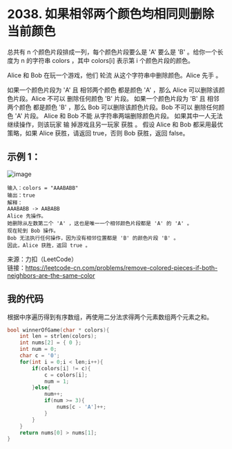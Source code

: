 # 2038. 如果相邻两个颜色均相同则删除当前颜色
总共有 n 个颜色片段排成一列，每个颜色片段要么是 'A' 要么是 'B' 。给你一个长度为 n 的字符串 colors ，其中 colors[i] 表示第 i 个颜色片段的颜色。

Alice 和 Bob 在玩一个游戏，他们 轮流 从这个字符串中删除颜色。Alice 先手 。

如果一个颜色片段为 'A' 且 相邻两个颜色 都是颜色 'A' ，那么 Alice 可以删除该颜色片段。Alice 不可以 删除任何颜色 'B' 片段。
如果一个颜色片段为 'B' 且 相邻两个颜色 都是颜色 'B' ，那么 Bob 可以删除该颜色片段。Bob 不可以 删除任何颜色 'A' 片段。
Alice 和 Bob 不能 从字符串两端删除颜色片段。
如果其中一人无法继续操作，则该玩家 输 掉游戏且另一玩家 获胜 。
假设 Alice 和 Bob 都采用最优策略，如果 Alice 获胜，请返回 true，否则 Bob 获胜，返回 false。
## 示例 1：
![image](https://user-images.githubusercontent.com/39286292/156353737-47a47c0a-1927-40fc-a684-b7493bcbb797.png)

```
输入：colors = "AAABABB"
输出：true
解释：
AAABABB -> AABABB
Alice 先操作。
她删除从左数第二个 'A' ，这也是唯一一个相邻颜色片段都是 'A' 的 'A' 。
现在轮到 Bob 操作。
Bob 无法执行任何操作，因为没有相邻位置都是 'B' 的颜色片段 'B' 。
因此，Alice 获胜，返回 true 。
```
来源：力扣（LeetCode）  
链接：https://leetcode-cn.com/problems/remove-colored-pieces-if-both-neighbors-are-the-same-color
## 我的代码
根据中序遍历得到有序数组，再使用二分法求得两个元素数组两个元素之和。
```C
bool winnerOfGame(char * colors){
    int len = strlen(colors);
    int nums[2] = { 0 };
    int num = 0;
    char c = '0';
    for(int i = 0;i < len;i++){
        if(colors[i] != c){
            c = colors[i];
            num = 1;
        }else{
            num++;
            if(num >= 3){
                nums[c - 'A']++;
            }
        }
    }
    return nums[0] > nums[1];
}
```
